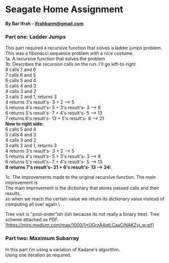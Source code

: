 # Seagate Home Assignment
**By Bar Ifrah - ifrahbarm@gmail.com**

### Part one: Ladder Jumps
This part required a recursive function that solves a ladder jumps problem.\
This was a fibonacci sequence problem with a nice costume.\
1a. A recursive function that solves the problem\
1b. Describes the recursion calls on the run.
I'll go left-to-right\
8 calls 7 and 6\
7 calls 6 and 5\
6 calls 5 and 4\
5 calls 4 and 3\
4 calls 3 and 2\
3 calls 2 and 1, returns 3\
4 returns 3's result's- 3 + 2 --> 5\
5 returns 4's result's- 5 + 3's result's- 3 --> 8\
6 returns 5's result's- 7 + 4's result's- 5 --> 13\
7 returns 6's result's- 13 + 5's result's- 8 --> 21\
**Now to right side:**\
6 calls 5 and 4\
5 calls 4 and 3\
4 calls 3 and 2\
3 calls 2 and 1, returns 3\
4 returns 3's result's- 3 + 2 --> 5\
5 returns 4's result's- 5 + 3's result's- 3 --> 8\
6 returns 5's result's- 7 + 4's result's- 5 --> 13\
**8 returns 7's result's- 21 + 6's result's- 13 --> 34**\

1c. The improvements made to the original recursive function. The main improvement is\
The main improvement is the dictionary that stores passed calls and their results,\
so when we reach the certain value we return its dictionary value instead of computing all over again.\

Tree visit is "post-order"ish (ish because its not really a binary tree). Tree scheme attached as PDF.\
[https://miro.medium.com/max/1000/1*UGrzA4qtLCaaCiNAKZyj_w.gif]
### Part two: Maximum Subarray
In this part I'm using a variation of Kadane's algorithm.\
Using one iteration as required.
